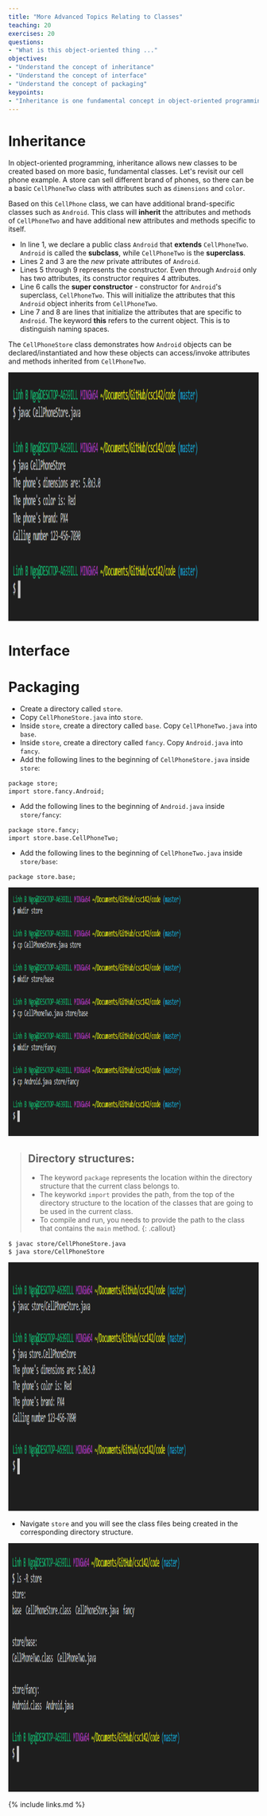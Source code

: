 ```yaml
---
title: "More Advanced Topics Relating to Classes"
teaching: 20
exercises: 20
questions:
- "What is this object-oriented thing ..."
objectives:
- "Understand the concept of inheritance"
- "Understand the concept of interface"
- "Understand the concept of packaging"
keypoints:
- "Inheritance is one fundamental concept in object-oriented programming."
---
```


# Inheritance

In object-oriented programming, inheritance allows new classes to be created based on more basic, 
fundamental classes. Let's revisit our cell phone example. A store can sell different brand of 
phones, so there can be a basic `CellPhoneTwo` class with attributes such as `dimensions` 
and `color`. 

<script src="https://gist.github.com/linhbngo/d4dcf56c9d764b7f444e1452fcddc045.js?file=CellPhoneTwo.java"></script>

Based on this `CellPhone` class, we can have additional brand-specific classes such 
as `Android`. This class will **inherit** the attributes and methods of `CellPhoneTwo` and have
additional new attributes and methods specific to itself. 

<script src="https://gist.github.com/linhbngo/d4dcf56c9d764b7f444e1452fcddc045.js?file=Android.java"></script>

- In line 1, we declare a public class `Android` that **extends** `CellPhoneTwo`. `Android` 
is called the **subclass**, while `CellPhoneTwo` is the **superclass**. 
- Lines 2 and 3 are the *new* private attributes of `Android`. 
- Lines 5 through 9 represents the constructor. Even through `Android` only has two attributes, 
its constructor requires 4 attributes. 
- Line 6 calls the **super constructor** - constructor for `Android`'s superclass, `CellPhoneTwo`. 
This will initialize the attributes that this `Android` object inherits from `CellPhoneTwo`. 
- Line 7 and 8 are lines that initialize the attributes that are specific to `Android`. The keyword
**this** refers to the current object. This is to distinguish naming spaces. 

<script src="https://gist.github.com/linhbngo/d4dcf56c9d764b7f444e1452fcddc045.js?file=CellPhoneStore.java"></script>

The `CellPhoneStore` class demonstrates how `Android` objects can be declared/instantiated and how 
these objects can access/invoke attributes and methods inherited from `CellPhoneTwo`. 

<img src="../assets/fig/Android.PNG" alt="Compile and Run CellPhoneStore.java" style="height:500px">

# Interface



# Packaging

- Create a directory called `store`. 
- Copy `CellPhoneStore.java` into `store`. 
- Inside `store`, create a directory called `base`. Copy `CellPhoneTwo.java` into `base`.
- Inside `store`, create a directory called `fancy`. Copy `Android.java` into `fancy`. 
- Add the following lines to the beginning of `CellPhoneStore.java` inside `store`:

```
package store;
import store.fancy.Android;
```

- Add the following lines to the beginning of `Android.java` inside `store/fancy`:

```
package store.fancy;
import store.base.CellPhoneTwo;
```

- Add the following lines to the beginning of `CellPhoneTwo.java` inside `store/base`:

```
package store.base;
```

<img src="../assets/fig/SetupPackages.PNG" alt="Create directory structures" style="height:500px">

> ## Directory structures:
> - The keyword `package` represents the location within the directory structure
> that the current class belongs to. 
> - The keyworkd `import` provides the path, from the top of the directory structure
> to the location of the classes that are going to be used in the current class. 
> - To compile and run, you needs to provide the path to the class that contains the
> `main` method. 
{: .callout}

```
$ javac store/CellPhoneStore.java
$ java store/CellPhoneStore
```

<img src="../assets/fig/CompileRunPackage.PNG" alt="Compile and run packaged CellPhoneStore.java" style="height:500px">


- Navigate `store` and you will see the class files being created in the corresponding
directory structure. 

<img src="../assets/fig/ClassFiles.PNG" alt="View files inside the store directory" style="height:500px">


{% include links.md %}
